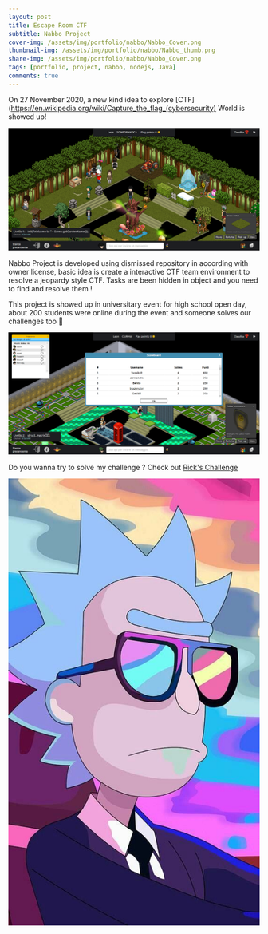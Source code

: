 ```yaml
---
layout: post
title: Escape Room CTF
subtitle: Nabbo Project
cover-img: /assets/img/portfolio/nabbo/Nabbo_Cover.png
thumbnail-img: /assets/img/portfolio/nabbo/Nabbo_thumb.png
share-img: /assets/img/portfolio/nabbo/Nabbo_Cover.png
tags: [portfolio, project, nabbo, nodejs, Java]
comments: true
---
```


On 27 November 2020, a new kind idea to explore [CTF](https://en.wikipedia.org/wiki/Capture_the_flag_(cybersecurity) World is showed up!

![Nabbo Project](/assets/img/portfolio/nabbo/Nabbo_Cover.png)

Nabbo Project is developed using dismissed repository in according with owner license, basic idea is create a interactive CTF team environment to resolve a jeopardy style CTF. Tasks are been hidden in object and you need to find and resolve them !

This project is showed up in universitary event for high school open day, about 200 students were online during the event and someone solves our challenges too 🤩

![Nabbo Scoreboard](/assets/img/portfolio/nabbo/Nabbo_Scoreboard.png)

Do you wanna try to solve my challenge ? Check out [Rick's Challenge](/2020-11-26/Rick-Challenge)

![Rick Challenge](/assets/img/portfolio/nabbo/rick_sunglasses.jpg)
